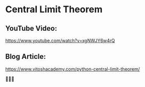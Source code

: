 # Central Limit Theorem

## YouTube Video:
https://www.youtube.com/watch?v=xgNWJY6w4rQ

## Blog Article:
https://www.vitoshacademy.com/python-central-limit-theorem/

🌵📘🧧
